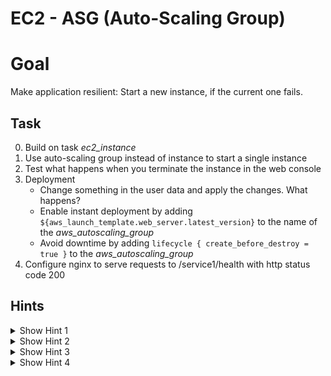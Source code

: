 # EC2 - ASG (Auto-Scaling Group)

# Goal
Make application resilient: Start a new instance, if the current one fails.


## Task
0. Build on task *ec2_instance*
0. Use auto-scaling group instead of instance to start a single instance
0. Test what happens when you terminate the instance in the web console
0. Deployment
    - Change something in the user data and apply the changes. What happens?
    - Enable instant deployment by adding `${aws_launch_template.web_server.latest_version}` to the name of the *aws_autoscaling_group*
    - Avoid downtime by adding `lifecycle { create_before_destroy = true }` to the *aws_autoscaling_group*
0. Configure nginx to serve requests to /service1/health with http status code 200


## Hints
<details><summary>Show Hint 1</summary><p>

You need at least two data sources and three resources.
</p></details>


<details><summary>Show Hint 2</summary><p>

Resources: aws_launch_template, aws_autoscaling_group, aws_security_group
</p></details>


<details><summary>Show Hint 3</summary><p>

[user-data.sh](See nginx configuration)
</p></details>


<details><summary>Show Hint 4</summary><p>

Attention: *aws_launch_template* needs user data encoded as base64: `"${base64encode(file("user-data.sh"))}"`
</p></details>

